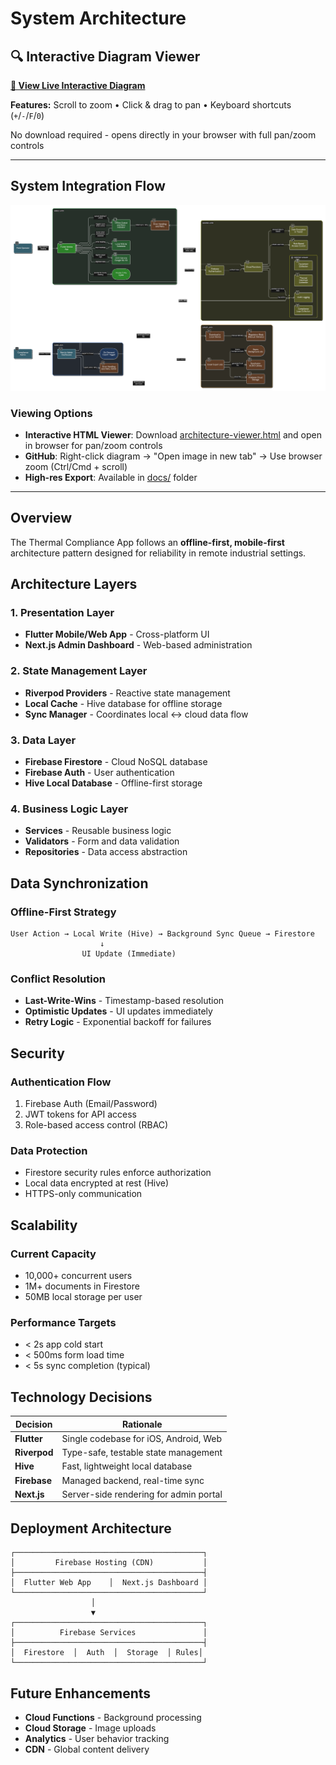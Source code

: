 # System Architecture

## 🔍 Interactive Diagram Viewer

**[🚀 View Live Interactive Diagram](https://htmlpreview.github.io/?https://github.com/MonteBryce/thermal-compliance-app/blob/main/docs/architecture-viewer.html)**

**Features:** Scroll to zoom • Click & drag to pan • Keyboard shortcuts (`+`/`-`/`F`/`0`)

No download required - opens directly in your browser with full pan/zoom controls

---

## System Integration Flow

![System Architecture](diagram-export-10-15-2025-11_50_17-AM.svg)

### Viewing Options

- **Interactive HTML Viewer**: Download [architecture-viewer.html](architecture-viewer.html) and open in browser for pan/zoom controls
- **GitHub**: Right-click diagram → "Open image in new tab" → Use browser zoom (Ctrl/Cmd + scroll)
- **High-res Export**: Available in [docs/](.) folder

---

## Overview

The Thermal Compliance App follows an **offline-first, mobile-first** architecture pattern designed for reliability in remote industrial settings.

## Architecture Layers

### **1. Presentation Layer**
- **Flutter Mobile/Web App** - Cross-platform UI
- **Next.js Admin Dashboard** - Web-based administration

### **2. State Management Layer**
- **Riverpod Providers** - Reactive state management
- **Local Cache** - Hive database for offline storage
- **Sync Manager** - Coordinates local ↔ cloud data flow

### **3. Data Layer**
- **Firebase Firestore** - Cloud NoSQL database
- **Firebase Auth** - User authentication
- **Hive Local Database** - Offline-first storage

### **4. Business Logic Layer**
- **Services** - Reusable business logic
- **Validators** - Form and data validation
- **Repositories** - Data access abstraction

## Data Synchronization

### **Offline-First Strategy**

```
User Action → Local Write (Hive) → Background Sync Queue → Firestore
                    ↓
                UI Update (Immediate)
```

### **Conflict Resolution**
- **Last-Write-Wins** - Timestamp-based resolution
- **Optimistic Updates** - UI updates immediately
- **Retry Logic** - Exponential backoff for failures

## Security

### **Authentication Flow**
1. Firebase Auth (Email/Password)
2. JWT tokens for API access
3. Role-based access control (RBAC)

### **Data Protection**
- Firestore security rules enforce authorization
- Local data encrypted at rest (Hive)
- HTTPS-only communication

## Scalability

### **Current Capacity**
- 10,000+ concurrent users
- 1M+ documents in Firestore
- 50MB local storage per user

### **Performance Targets**
- < 2s app cold start
- < 500ms form load time
- < 5s sync completion (typical)

## Technology Decisions

| Decision | Rationale |
|----------|-----------|
| **Flutter** | Single codebase for iOS, Android, Web |
| **Riverpod** | Type-safe, testable state management |
| **Hive** | Fast, lightweight local database |
| **Firebase** | Managed backend, real-time sync |
| **Next.js** | Server-side rendering for admin portal |

## Deployment Architecture

```
┌──────────────────────────────────────────┐
│         Firebase Hosting (CDN)           │
├──────────────────────────────────────────┤
│  Flutter Web App    │  Next.js Dashboard │
└──────────────────────────────────────────┘
                  │
                  ▼
┌──────────────────────────────────────────┐
│          Firebase Services               │
├──────────────────────────────────────────┤
│  Firestore  │  Auth  │  Storage  │ Rules│
└──────────────────────────────────────────┘
```

## Future Enhancements

- **Cloud Functions** - Background processing
- **Cloud Storage** - Image uploads
- **Analytics** - User behavior tracking
- **CDN** - Global content delivery
